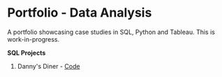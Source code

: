 # Portfolio - Data Analysis
A portfolio showcasing case studies in SQL, Python and Tableau. This is work-in-progress.

**SQL Projects**

1. Danny's Diner - [Code](https://github.com/Mansi242401/Portfolio/blob/main/sql_queries_with_results)
